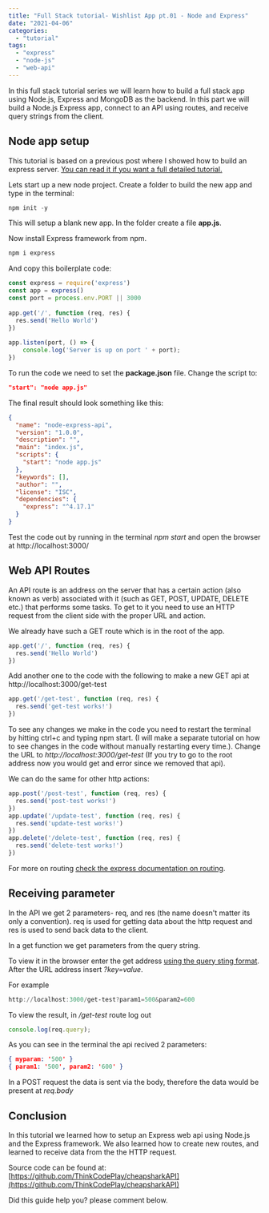 ```yaml
---
title: "Full Stack tutorial- Wishlist App pt.01 - Node and Express"
date: "2021-04-06"
categories: 
  - "tutorial"
tags: 
  - "express"
  - "node-js"
  - "web-api"
---
```


In this full stack tutorial series we will learn how to build a full stack app using Node.js, Express and MongoDB as the backend. In this part we will build a Node.js Express app, connect to an API using routes, and receive query strings from the client.

## Node app setup

This tutorial is based on a previous post where I showed how to build an express server. [You can read it if you want a full detailed tutorial.](https://thinkcodeplay.com/node-js-express-server-setup/)

Lets start up a new node project. Create a folder to build the new app and type in the terminal:

```powershell
npm init -y
```

This will setup a blank new app. In the folder create a file **app.js**.

Now install Express framework from npm.

```powershell
npm i express
```

And copy this boilerplate code:

```javascript
const express = require('express')
const app = express()
const port = process.env.PORT || 3000
 
app.get('/', function (req, res) {
  res.send('Hello World')
})
 
app.listen(port, () => {
    console.log('Server is up on port ' + port);
})
```

To run the code we need to set the **package.json** file. Change the script to:

```json
"start": "node app.js"
```

The final result should look something like this:

```json
{
  "name": "node-express-api",
  "version": "1.0.0",
  "description": "",
  "main": "index.js",
  "scripts": {
    "start": "node app.js"
  },
  "keywords": [],
  "author": "",
  "license": "ISC",
  "dependencies": {
    "express": "^4.17.1"
  }
}
```

Test the code out by running in the terminal _npm start_ and open the browser at http://localhost:3000/

## Web API Routes

An API route is an address on the server that has a certain action (also known as verb) associated with it (such as GET, POST, UPDATE, DELETE etc.) that performs some tasks. To get to it you need to use an HTTP request from the client side with the proper URL and action.

We already have such a GET route which is in the root of the app.

```javascript
app.get('/', function (req, res) {
  res.send('Hello World')
})
```

Add another one to the code with the following to make a new GET api at http://localhost:3000/get-test

```javascript
app.get('/get-test', function (req, res) {
  res.send('get-test works!')
})
```

To see any changes we make in the code you need to restart the terminal by hitting ctrl+c and typing npm start. (I will make a separate tutorial on how to see changes in the code without manually restarting every time.). Change the URL to _http://localhost:3000/get-test_ (If you try to go to the root address now you would get and error since we removed that api).

We can do the same for other http actions:

```javascript
app.post('/post-test', function (req, res) {
  res.send('post-test works!')
})
app.update('/update-test', function (req, res) {
  res.send('update-test works!')
})
app.delete('/delete-test', function (req, res) {
  res.send('delete-test works!')
})
```

For more on routing [check the express documentation on routing](https://expressjs.com/en/guide/routing.html).

## Receiving parameter

In the API we get 2 parameters- req, and res (the name doesn't matter its only a convention). req is used for getting data about the http request and res is used to send back data to the client.

In a get function we get parameters from the query string.

To view it in the browser enter the get address [using the query sting format](https://en.wikipedia.org/wiki/Query_string). After the URL address insert _?key=value_.

For example

```powershell
http://localhost:3000/get-test?param1=500&param2=600
```

To view the result, in _/get-test_ route log out

```javascript
console.log(req.query);
```

As you can see in the terminal the api recived 2 parameters:

```json
{ myparam: '500' }
{ param1: '500', param2: '600' }
```

In a POST request the data is sent via the body, therefore the data would be present at _req.body_

## Conclusion

In this tutorial we learned how to setup an Express web api using Node.js and the Express framework. We also learned how to create new routes, and learned to receive data from the the HTTP request.

Source code can be found at: [https://github.com/ThinkCodePlay/cheapsharkAPI](https://github.com/ThinkCodePlay/cheapsharkAPI)

Did this guide help you? please comment below.
